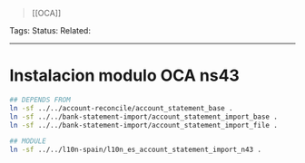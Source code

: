 > [[OCA]]

Tags: 
Status: 
Related: 

___

# Instalacion modulo OCA ns43

```sh
## DEPENDS FROM
ln -sf ../../account-reconcile/account_statement_base .
ln -sf ../../bank-statement-import/account_statement_import_base .
ln -sf ../../bank-statement-import/account_statement_import_file .

## MODULE
ln -sf ../../l10n-spain/l10n_es_account_statement_import_n43 .
```